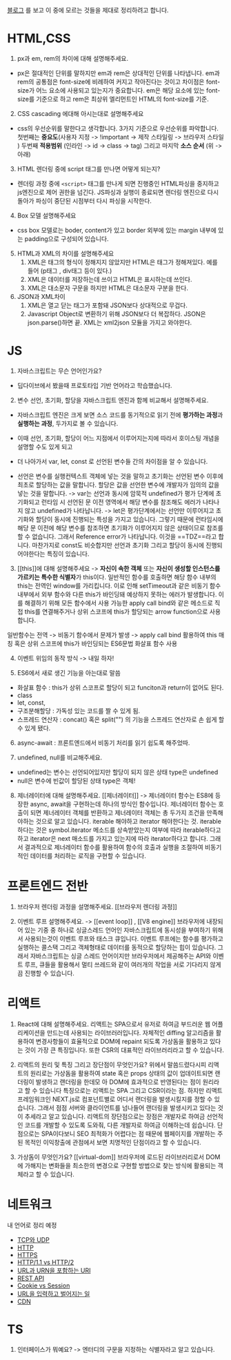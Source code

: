 [블로그](https://velog.io/@arthur/%EC%A7%80%EA%B8%88%EA%B9%8C%EC%A7%80-%EB%B0%9B%EC%95%98%EB%8D%98-%EC%8B%A0%EC%9E%85-%ED%94%84%EB%A1%A0%ED%8A%B8%EC%97%94%EB%93%9C-%EB%A9%B4%EC%A0%91-%EC%A7%88%EB%AC%B8%EB%93%A4#%EC%9A%B4%EC%98%81%EC%B2%B4%EC%A0%9C) 를 보고 이 중에 모르는 것들을 제대로 정리하려고 합니다.

# HTML,CSS 
1. px과 em, rem의 차이에 대해 설명해주세요. 
- px은 절대적인 단위를 말하지만 em과 rem은 상대적인 단위를 나타냅니다. em과 rem의 공통점은 font-size에 비례하여 커지고 작아진다는 것이고 차이점은 font-size가 어느 요소에 사용되고 있는지가 중요합니다. em은 해당 요소에 있는 font-size를 기준으로 하고 rem은 최상위 엘리먼트인 HTML의 font-size를 기준.

2. CSS cascading 에대해 아시는대로 설명해주세요 
- css의 우선순위를 말한다고 생각합니다. 3가지 기준으로 우선순위를 파악합니다. 첫번째는 **중요도**(사용자 지정 -> !important -> 제작 스타일링 -> 브라우저 스타일 ) 두번째 **적용범위** (인라인 -> id -> class -> tag) 그리고 마지막 **소스 순서** (위 -> 아래)

3. HTML 렌더링 중에 script 태그를 만나면 어떻게 되는지?
- 렌더링 과정 중에 `<script>` 태그를 만나게 되면 진행중인 HTML파싱을 중지하고 js엔진으로 제어 권한을 넘긴다. JS파싱과 실행이 종료되면 렌더링 엔진으로 다시 돌아가 파싱이 중단된 시점부터 다시 파싱을 시작한다.

4. Box 모델 설명해주세요
- css box 모델로는 boder, content가 있고 border 외부에 있는 margin 내부에 있는 padding으로 구성되어 있습니다. 

5. HTML과 XML의 차이를 설명해주세요
	1. XML은 태그의 형식이 정해지지 않았지만 HTML은 태그가 정해져있다. 예를 들어 (p태그 , div태그 등이 있다.)
	2. XML은 데이터를 저장하는데 쓰이고 HTML은 표시하는데 쓰인다. 
	3. XML은 대소문자 구문을 하지만 HTML은 대소문자 구분을 한다. 
6. JSON과 XML차이
	1. XML은 열고 닫는 태그가 포함돼 JSON보다 상대적으로 무겁다. 
	2. Javascript Object로 변환하기 위해 JSON보다 더 복잡하다. JSON은 json.parse()하면 끝. XML는 xml2json 모듈을 가지고 와야한다. 


# JS
1. 자바스크립트는 무슨 언어인가요?
- 딥다이브에서 봤을때 프로토타입 기반 언어라고 학습했습니다. 

2. 변수 선언, 초기화, 할당을 자바스크립트 엔진과 함께 비교해서 설명해주세요.
- 자바스크립트 엔진은 크게 보면 소스 코드를 동기적으로 읽기 전에 **평가하는 과정**과 **실행하는 과정**, 두가지로 볼 수 있습니다. 

- 이때 선언, 초기화, 할당이 어느 지점에서 이루어지는지에 따라서 호이스팅 개념을 설명할 수도 있게 되고 

- 더 나아가서 var, let, const 로 선언된 변수들 간의 차이점을 알 수 있습니다. 

- 선언은 변수를 실행컨텍스트 객체에 넣는 것을 말하고 초기화는 선언된 변수 이후에 최초로 할당하는 값을 말합니다. 할당은 값을 선언한 변수에 개발자가 임의의 값을 넣는 것을 말합니다.
-> var는 선언과 동시에 암묵적 undefined가  평가 단계에 초기화되고  런타임 시 선언된 문 이전 영역에서 해당 변수를 참조해도 에러가 나타나지 않고 undefined가 나타납니다.
-> let은 평가단계에서는 선언만 이루어지고 초기화와 할당이 동시에 진행되는 특성을 가지고 있습니다. 그렇기 때문에 런타임시에 해당 문 이전에 해당 변수를 참조하면 초기화가 이루어지지 않은 상태이므로 참조를 할 수 없습니다. 그래서 Reference error가 나타납니다. 이것을 ==TDZ==라고 합니다. 마찬가지로 const도 비슷합지만 선언과 초기화 그리고 할당이 동시에 진행되어야한다는 특징이 있습니다.


3. [[this]]에 대해 설명해주세요 
-> **자신이 속한 객체** 또는  **자신이 생성할 인스턴스를 가르키는 특수한 식별자**가 this이다. 일반적인 함수를 호출하면 해당 함수 내부의 this는 전역인 window를 가리킵니다. 이로 인해 setTimeout과 같은 비동기 함수 내부에서 외부 함수와 다른 this가 바인딩돼 예상하지 못하는 에러가 발생합니다. 이를 해결하기 위해 모든 함수에서 사용 가능한 apply call bind와 같은 메소드로 직접 this를 연결해주거나 상위 스코프에 this가 할당되는 arrow function으로 사용합니다. 

일반함수는 전역 -> 비동기 함수에서 문제가 발생 -> apply call bind 활용하여 this 매칭 혹은 상위 스코프에 this가 바인딩되는 ES6문법 화살표 함수 사용

4. 이벤트 위임의 동작 방식
-> 내일 하자! 


5. ES6에서 새로 생긴 기능을 아는대로 말씀
- 화살표 함수 : this가 상위 스코프로 할당이 되고 funciton과 return이 없어도 된다. 
- class 
- let, const,
- 구조분해할당 : 가독성 있는 코드를 짤 수 있게 됨. 
- 스프레드 연산자 : concat() 혹은 split("") 의 기능을 스프레드 연산자로 손 쉽게 할 수 있게 됐다.
6. async-await : 프론트엔드에서 비동기 처리를 읽기 쉽도록 해주었따. 


7. undefined, null를 비교해주세요.
- undefined는 변수는 선언되어있지만 할당이 되지 않은 상태 type은 undefined
- null은 변수에 빈값이 할당된 상태 type은 객체! 

8. 제너레이터에 대해 설명해주세요.
[[제너레이터]]
-> 제너레이터 함수는 ES8에 등장한 async, await을 구현하는데 하나의 방식인 함수입니다. 제너레이터 함수는 호출이 되면 제너레이터 객체를 반환하고 제너레이터 객체는 총 두가지 조건을 만족해야하는 것으로 알고 있습니다. iterable 해야하고 iterator 해야한다는 것. iterable하다는 것은 symbol.iterator 메소드를 상속받았는지 여부에 따라 iterable하다고 하고 iterator은 next 매소드를 가지고 있는지에 따라 iterator하다고 합니다. 그래서 결과적으로 제너레이터 함수를 활용하여 함수의 호출과 실행을 조절하여 비동기적인 데이터를 처리하는 로직을 구현할 수 있습니다.  


# 프론트엔드 전반
1. 브라우저 렌더링 과정을 설명해주세요. 
[[브라우저 렌더링 과정]]


2. 이벤트 루프 설명해주세요. -> [[event loop]] , [[V8 engine]]
브라우저에 내장되어 있는 기중 중 하나로 싱글스레드 언어인 자바스크립트에 동시성을 부여하기 위해서 사용되는것이 이벤트 루프와 태스크 큐입니다. 이벤트 루프에는 함수를 평가하고 실행하는 콜스택 그리고 객체형태로 데이터를 동적으로 할당하는 힙이 있습니다. 그래서 자바스크립트는 싱글 스레드 언어이지만 브라우저에서 제공해주는 API와 이벤트 루프, 큐들을 활용해서 멀티 쓰레드와 같이 여러개의 작업을 서로 기다리지 않게끔 진행할 수 있습니다. 


# 리액트
1.  React에 대해 설명해주세요.
리액트는 SPA으로서 유저로 하여금 부드러운 웹 어플리케이션을 만드는데 사용되는 라이브러러입니다. 자체적인 diffing 알고리즘을 활용하여 변경사항들이 효율적으로 DOM에 repaint 되도록 가상돔을 활용하고 있다는 것이 가장 큰 특징입니다. 또한 CSR의 대표적인 라이브러리라고 할 수 있습니다. 

2. 리액트의 원리 및 특징 그리고 장단점이 무엇인가요? 
위에서 말씀드렸다시피 리액트의 원리로는 가상돔을 활용하여 state 혹은 props 상태의 값이 업데이트되면 랜더링이 발생하고 랜더링을 한데모 아 DOM에 효과적으로 반영된다는 점이 원리라고 할 수 있습니다 특징으로는 리액트는  SPA 그리고 CSR이라는 점. 하지만 리액트 프레임워크인 NEXT.js로 컴포넌트별로 어디서 랜더링을 발생시킬지를 정할 수 있습니다. 그래서 점점 서버와 클라이언트를 넘나들어 랜더링을 발생시키고 있다는 것이 추세라고 알고 있습니다. 리액트의 장단점으로는 장점은 개발자로 하여금 선언적인 코드를 개발할 수 있도록 도와줘, 다른 개발자로 하여금 이해하는데 쉽습니다. 단점으로는 SPA이다보니 SEO 최적화가 어렵다는 점 때문에 웹페이지를 개발하는 주된 목적인 이익창출에 관점에서 보면 치명적인 단점이라고 할 수 있습니다. 

3. 가상돔이 무엇인가요? 
[[virtual-dom]]
브라우저에 로드된 라이브러리로서 DOM에 가해지는 변화들을 최소한의 변경으로 구현할 방법으로 찾는 방식에 활용되는 객체라고 할 수 있습니다. 
# 네트워크 
내 언어로 정리 예정 

-   [TCP와 UDP](https://github.com/baeharam/Must-Know-About-Frontend/blob/master/Notes/network/tcp-udp.md)
-   [HTTP](https://github.com/baeharam/Must-Know-About-Frontend/blob/master/Notes/network/http.md)
-   [HTTPS](https://github.com/baeharam/Must-Know-About-Frontend/blob/master/Notes/network/https.md)
-   [HTTP/1.1 vs HTTP/2](https://github.com/baeharam/Must-Know-About-Frontend/blob/master/Notes/network/http1.1-2.md)
-   [URL과 URN을 포함하는 URI](https://github.com/baeharam/Must-Know-About-Frontend/blob/master/Notes/network/uri.md)
-   [REST API](https://github.com/baeharam/Must-Know-About-Frontend/blob/master/Notes/network/rest-api.md)
-   [Cookie vs Session](https://github.com/baeharam/Must-Know-About-Frontend/blob/master/Notes/network/cookie-session.md)
-   [URL을 입력하고 벌어지는 일](https://github.com/baeharam/Must-Know-About-Frontend/blob/master/Notes/network/type-url-process.md)
-   [CDN](https://github.com/baeharam/Must-Know-About-Frontend/blob/master/Notes/network/cdn.md)


# TS
1. 인터페이스가 뭐예요? 
-> 엔터디의 구문을 지정하는 식별자라고 알고 있습니다. 
